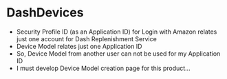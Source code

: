 # DashDevices

- Security Profile ID (as an Application ID) for Login with Amazon relates just one account for Dash Replenishment Service
- Device Model relates just one Application ID
- So, Device Model from another user can not be used for my Application ID
- I must develop Device Model creation page for this product...
